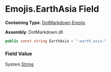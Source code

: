 # Emojis\.EarthAsia Field

**Containing Type**: [DotMarkdown](../../README.md)\.[Emojis](../README.md)

**Assembly**: DotMarkdown\.dll

```csharp
public const string EarthAsia = ":earth_asia:"
```

### Field Value

System\.[String](https://docs.microsoft.com/en-us/dotnet/api/system.string)